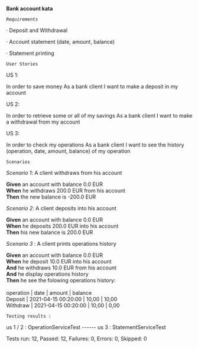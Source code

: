 **Bank account kata**

_`Requirements`_

· Deposit and Withdrawal

· Account statement (date, amount, balance)

· Statement printing

`User Stories`

US 1:

In order to save money
As a bank client
I want to make a deposit in my account

US 2:

In order to retrieve some or all of my savings
As a bank client
I want to make a withdrawal from my account

US 3:

In order to check my operations
As a bank client
I want to see the history (operation, date, amount, balance) of my operation

`Scenarios` 

_Scenario 1_: A client withdraws from his account<br/>

**Given** an account with balance 0.0 EUR<br/>
**When** he withdraws 200.0 EUR from his account<br/>
**Then** the new balance is -200.0 EUR<br/>

_Scenario 2_:  A client deposits into his account<br/>

**Given** an account with balance 0.0 EUR<br/>
**When** he deposits 200.0 EUR into his account<br/>
**Then** his new balance is 200.0 EUR<br/>

_Scenario 3_ :  A client prints operations history<br/>

**Given** an account with balance 0.0 EUR<br/>
**When** he deposit 10.0 EUR into his account<br/>
**And** he withdraws 10.0 EUR from his account<br/> 
**And** he display operations history<br/>
**Then** he see the folowing operations history:<br/><br/>
operation |                 date |     amount |    balance<br/>
Deposit |  2021-04-15 00:20:00 |      10,00 |      10,00<br/>
Withdraw |  2021-04-15 00:20:00 |      10,00 |       0,00<br/>

`Testing results :`

us 1 / 2 : OperationServiceTest ------
us 3 : StatementServiceTest

Tests run: 12, Passed: 12, Failures: 0, Errors: 0, Skipped: 0

